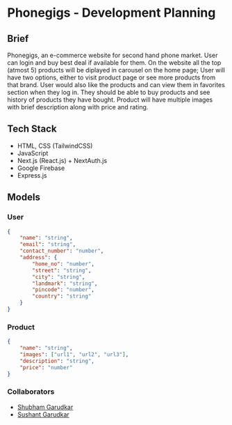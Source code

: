 # Phonegigs - Development Planning

## Brief

Phonegigs, an e-commerce website for second hand phone market. User can login and buy best deal if available for them. On the website all the top (atmost 5) products will be diplayed in carousel on the home page; User will have two options, either to visit product page or see more products from that brand. User would also like the products and can view them in favorites section when they log in. They should be able to buy products and see history of products they have bought. Product will have multiple images with brief description along with price and rating.

## Tech Stack

- HTML, CSS (TailwindCSS)
- JavaScript
- Next.js (React.js) + NextAuth.js
- Google Firebase
- Express.js

## Models

### User

```json
{
	"name": "string",
	"email": "string",
	"contact_number": "number",
	"address": {
		"home_no": "number",
		"street": "string",
		"city": "string",
		"landmark": "string",
		"pincode": "number",
		"country": "string"
	}
}
```

### Product

```json
{
	"name": "string",
	"images": ["url1", "url2", "url3"],
	"description": "string",
	"price": "number"
}
```

### Collaborators

- [Shubham Garudkar](https://github.com/garudkarshubham)
- [Sushant Garudkar](https://github.com/Sushant5776)
